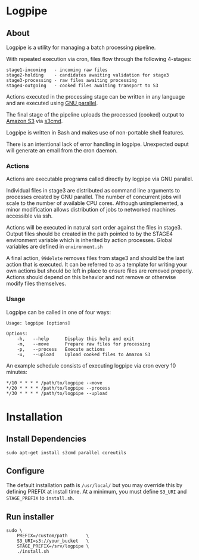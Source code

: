 # Logpipe
## About

Logpipe is a utility for managing a batch processing pipeline.

With repeated execution via cron, files flow through the following 4-stages:

    stage1-incoming   - incoming raw files
    stage2-holding    - candidates awaiting validation for stage3
    stage3-processing - raw files awaiting processing
    stage4-outgoing   - cooked files awaiting transport to S3

Actions executed in the processing stage can be written in any language and are
executed using [GNU parallel](http://www.gnu.org/software/parallel/).

The final stage of the pipeline uploads the processed (cooked) output to
[Amazon S3](http://aws.amazon.com/s3/) via [s3cmd](http://s3tools.org/s3cmd).

Logpipe is written in Bash and makes use of non-portable shell features.

There is an intentional lack of error handling in logpipe. Unexpected ouput
will generate an email from the cron daemon.

### Actions

Actions are executable programs called directly by logpipe via GNU parallel.

Individual files in stage3 are distributed as command line arguments to
processes created by GNU parallel. The number of concurrent jobs will scale to
the number of available CPU cores. Although unimplemented, a minor modification
allows distribution of jobs to networked machines accessible via ssh.

Actions will be executed in natural sort order against the files in stage3.
Output files should be created in the path pointed to by the STAGE4 environment
variable which is inherited by action processes. Global variables are defined
in `environment.sh`

A final action, `99delete` removes files from stage3 and should be the last
action that is executed. It can be referred to as a template for writing your
own actions but should be left in place to ensure files are removed properly.
Actions should depend on this behavior and not remove or otherwise modify files
themselves.

### Usage

Logpipe can be called in one of four ways:

    Usage: logpipe [options]

    Options:
        -h,   --help      Display this help and exit
        -m,   --move      Prepare raw files for processing
        -p,   --process   Execute actions
        -u,   --upload    Upload cooked files to Amazon S3

An example schedule consists of executing logpipe via cron every 10 minutes:

    */10 * * * * /path/to/logpipe --move
    */20 * * * * /path/to/logpipe --process
    */30 * * * * /path/to/logpipe --upload

# Installation
## Install Dependencies

    sudo apt-get install s3cmd parallel coreutils

## Configure

The default installation path is `/usr/local/` but you may override this by
defining PREFIX at install time. At a minimum, you must define `S3_URI` and
`STAGE_PREFIX` to `install.sh`.

## Run installer

    sudo \
        PREFIX=/custom/path       \
        S3_URI=s3://your_bucket   \
        STAGE_PREFIX=/srv/logpipe \
        ./install.sh
